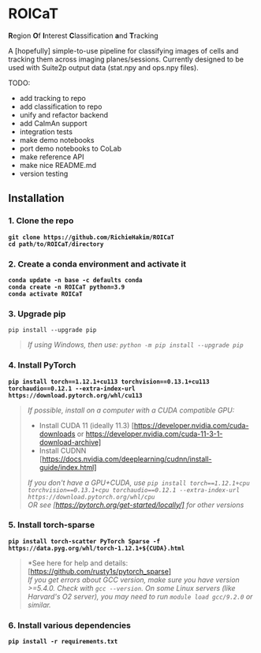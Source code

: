 # ROICaT
**R**egion **O**f **I**nterest **C**lassification **a**nd **T**racking

A [hopefully] simple-to-use pipeline for classifying images of cells and tracking them across imaging planes/sessions.
Currently designed to be used with Suite2p output data (stat.npy and ops.npy files).

TODO:
- add tracking to repo
- add classification to repo
- unify and refactor backend
- add CaImAn support
- integration tests
- make demo notebooks
- port demo notebooks to CoLab
- make reference API
- make nice README.md
- version testing



Installation
------------

### 1. Clone the repo
**`git clone https://github.com/RichieHakim/ROICaT`**<br>
**`cd path/to/ROICaT/directory`**<br>

### 2. Create a conda environment and activate it
**`conda update -n base -c defaults conda`**<br>
**`conda create -n ROICaT python=3.9`**<br>
**`conda activate ROICaT`**<br>

### 3. Upgrade pip
`pip install --upgrade pip`
>*If using Windows, then use: `python -m pip install --upgrade pip`*<br>

### 4. Install PyTorch<br>
**`pip install torch==1.12.1+cu113 torchvision==0.13.1+cu113 torchaudio==0.12.1 --extra-index-url https://download.pytorch.org/whl/cu113`**<br>
>*If possible, install on a computer with a CUDA compatible GPU:*<br>
>- Install CUDA 11 (ideally 11.3) [https://developer.nvidia.com/cuda-downloads or https://developer.nvidia.com/cuda-11-3-1-download-archive]<br>
>- Install CUDNN [https://docs.nvidia.com/deeplearning/cudnn/install-guide/index.html]<br>
>
>*If you don't have a GPU+CUDA, use `pip install torch==1.12.1+cpu torchvision==0.13.1+cpu torchaudio==0.12.1 --extra-index-url https://download.pytorch.org/whl/cpu`*<br>
>*OR see [https://pytorch.org/get-started/locally/] for other versions*<br>

### 5. Install torch-sparse<br>
**`pip install torch-scatter PyTorch Sparse -f https://data.pyg.org/whl/torch-1.12.1+${CUDA}.html`**
>*See here for help and details: [https://github.com/rusty1s/pytorch_sparse]<br>
>*If you get errors about GCC version, make sure you have version >=5.4.0. Check with `gcc --version`. On some Linux servers (like Harvard's O2 server), you may need to run `module load gcc/9.2.0` or similar.*<br>

### 6. Install various dependencies<br>
**`pip install -r requirements.txt`**